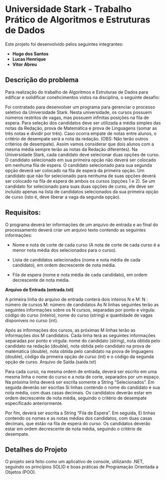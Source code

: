 # Universidade Stark - Trabalho Prático de Algoritmos e Estruturas de Dados

Este projeto foi desenvolvido pelos seguintes integrantes: 

- **Hugo dos Santos**
- **Lucas Henrique**
- **Vitor Abreu**

## Descrição do problema

Para realização do trabalho de Algoritmos e Estruturas de Dados para edificar e solidificar conehcimentos vistos na disciplina, o seguinte desafio:

Foi contratado para desenvolver um programa para gerenciar o processo seletivo da Universidade Stark. Nesta universidade, os cursos possuem números restritos de vagas, mas possuem infinitas posições
na fila de espera. Para seleção dos candidatos deve ser utilizada a média simples das notas da Redação, prova de Matemática e prova de Linguagens (somar as três notas e dividir por três). Caso ocorra 
empate de notas entre alunos, o critério de desempate será a nota da redação. 
(OBS: Não terão outros critérios de desempate). 
Assim vamos considerar que dois alunos com a mesma média sempre terão as notas da Redação diferentes). Na Universidade Stark, cada candidato deve selecionar duas opções de curso. 
O candidato selecionado em sua primeira opção não deverá ser colocado em nenhuma fila de espera. O candidato selecionado para sua segunda opção deverá ser colocado na fila de espera da primeira opção. 
Um candidato que não for selecionado para nenhuma de suas opções deverá ser colocado na fila de espera de ambos os cursos (opções 1 e 2). Se um candidato for selecionado para suas duas
opções de curso, ele deve ser incluído apenas na lista de candidatos selecionados da sua primeira opção de curso (isto é, deve liberar a vaga da segunda opção).


## Requisitos: 

O programa deverá ler informações de um arquivo de entrada e ao final do processamento deverá criar um arquivo texto
contendo as seguintes informações:

- Nome e nota de corte de cada curso (A nota de corte de cada curso é a menor nota média dos selecionados para o curso).

- Lista de candidatos selecionados (nome e nota média de cada candidato), em ordem decrescente de nota média.

- Fila de espera (nome e nota média de cada candidato), em ordem decrescente de nota média.

**Arquivo de Entrada (entrada.txt)**

A primeira linha do arquivo de entrada conterá dois inteiros N e M:
N : número de cursos
M: número de candidatos
As N linhas seguintes terão as seguintes informações sobre os N cursos, separadas por ponto e vírgula: código do curso
(inteiro), nome do curso (string) e quantidade de vagas disponíveis no curso (int).

Após as informações dos cursos, as próximas M linhas terão as informações dos M candidatos. Cada linha terá as
seguintes informações separadas por ponto e vírgula: nome do candidato (string), nota obtida pelo candidato na redação
(double), nota obtida pelo candidato na prova de matemática (double), nota obtida pelo candidato na prova de linguagens
(double), código da primeira opção de curso (int) e o código da segunda opção de curso.
Arquivo de Saída (saida.txt)

Para cada curso, na mesma ordem de entrada, deverá ser escrito em uma mesma linha o nome do curso e a nota de corte, separados por um espaço.
Na próxima linha deverá ser escrita somente a String “Selecionados”. Em seguida deverão ser escritas Si linhas contendo
o nome do candidato e sua nota média, com duas casas decimais. 
Os candidatos deverão estar em ordem decrescente de nota média, seguindo o critério de desempate especificado anteriormente.

Por fim, deverá ser escrita a String “Fila de Espera”. Em seguida, Ei linhas contendo os nomes e as notas médias dos
candidatos, com duas casas decimais, que estão na fila de espera do curso.
 Os candidatos deverão estar em ordem decrescente de nota média, seguindo o critério de desempate.

## Detalhes do Projeto

O projeto será feito como um aplicativo de console, utilizando .NET, seguindo os princípios SOLID e boas práticas de Programação Orientada a Objetos (POO).

